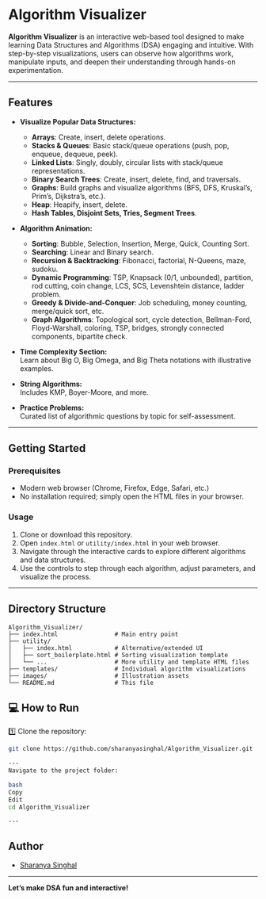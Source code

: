 # Algorithm Visualizer

**Algorithm Visualizer** is an interactive web-based tool designed to make learning Data Structures and Algorithms (DSA) engaging and intuitive. With step-by-step visualizations, users can observe how algorithms work, manipulate inputs, and deepen their understanding through hands-on experimentation.

---

## Features

- **Visualize Popular Data Structures:**
  - **Arrays**: Create, insert, delete operations.
  - **Stacks & Queues**: Basic stack/queue operations (push, pop, enqueue, dequeue, peek).
  - **Linked Lists**: Singly, doubly, circular lists with stack/queue representations.
  - **Binary Search Trees**: Create, insert, delete, find, and traversals.
  - **Graphs**: Build graphs and visualize algorithms (BFS, DFS, Kruskal’s, Prim’s, Dijkstra’s, etc.).
  - **Heap**: Heapify, insert, delete.
  - **Hash Tables, Disjoint Sets, Tries, Segment Trees**.

- **Algorithm Animation:**
  - **Sorting**: Bubble, Selection, Insertion, Merge, Quick, Counting Sort.
  - **Searching**: Linear and Binary search.
  - **Recursion & Backtracking**: Fibonacci, factorial, N-Queens, maze, sudoku.
  - **Dynamic Programming**: TSP, Knapsack (0/1, unbounded), partition, rod cutting, coin change, LCS, SCS, Levenshtein distance, ladder problem.
  - **Greedy & Divide-and-Conquer**: Job scheduling, money counting, merge/quick sort, etc.
  - **Graph Algorithms**: Topological sort, cycle detection, Bellman-Ford, Floyd-Warshall, coloring, TSP, bridges, strongly connected components, bipartite check.

- **Time Complexity Section:**  
  Learn about Big O, Big Omega, and Big Theta notations with illustrative examples.

- **String Algorithms:**  
  Includes KMP, Boyer-Moore, and more.

- **Practice Problems:**  
  Curated list of algorithmic questions by topic for self-assessment.

---

## Getting Started

### Prerequisites

- Modern web browser (Chrome, Firefox, Edge, Safari, etc.)
- No installation required; simply open the HTML files in your browser.

### Usage

1. Clone or download this repository.
2. Open `index.html` or `utility/index.html` in your web browser.
3. Navigate through the interactive cards to explore different algorithms and data structures.
4. Use the controls to step through each algorithm, adjust parameters, and visualize the process.

---

## Directory Structure

```
Algorithm_Visualizer/
├── index.html                # Main entry point
├── utility/
│   ├── index.html            # Alternative/extended UI
│   ├── sort_boilerplate.html # Sorting visualization template
│   └── ...                   # More utility and template HTML files
├── templates/                # Individual algorithm visualizations
├── images/                   # Illustration assets
└── README.md                 # This file
```
## 💻 How to Run
1️⃣ Clone the repository:
```bash
git clone https://github.com/sharanyasinghal/Algorithm_Visualizer.git

---
Navigate to the project folder:

bash
Copy
Edit
cd Algorithm_Visualizer

---

```
## Author

- [Sharanya Singhal](https://github.com/sharanyasinghal)

---

**Let’s make DSA fun and interactive!**
